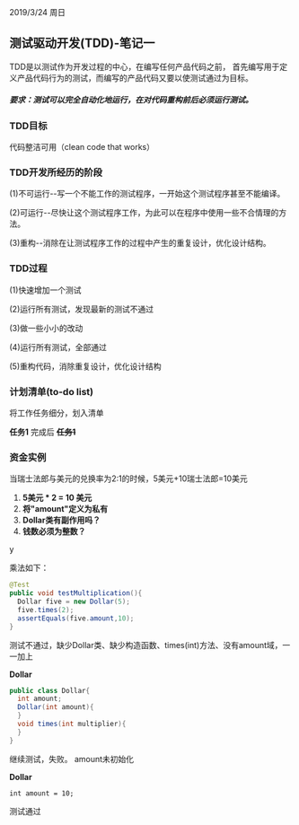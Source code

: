 2019/3/24 周日

## 测试驱动开发(TDD)-笔记一

TDD是以测试作为开发过程的中心，在编写任何产品代码之前，
首先编写用于定义产品代码行为的测试，而编写的产品代码又要以使测试通过为目标。

##### 要求：测试可以完全自动化地运行，在对代码重构前后必须运行测试。

### TDD目标

代码整洁可用（clean code that works）

### TDD开发所经历的阶段

(1)不可运行--写一个不能工作的测试程序，一开始这个测试程序甚至不能编译。

(2)可运行--尽快让这个测试程序工作，为此可以在程序中使用一些不合情理的方法。

(3)重构--消除在让测试程序工作的过程中产生的重复设计，优化设计结构。

### TDD过程

(1)快速增加一个测试

(2)运行所有测试，发现最新的测试不通过

(3)做一些小小的改动

(4)运行所有测试，全部通过

(5)重构代码，消除重复设计，优化设计结构



### 计划清单(to-do list)

将工作任务细分，划入清单

**任务1** 完成后 ~~**任务1**~~

### 资金实例

当瑞士法郎与美元的兑换率为2:1的时候，5美元+10瑞士法郎=10美元  

1. **5美元 * 2 = 10 美元**  
2. **将"amount"定义为私有**  
3. **Dollar类有副作用吗？**
4. **钱数必须为整数？**

y

乘法如下：

```java
@Test 
public void testMultiplication(){
  Dollar five = new Dollar(5);
  five.times(2);
  assertEquals(five.amount,10);
}
```

测试不通过，缺少Dollar类、缺少构造函数、times(int)方法、没有amount域，一一加上

**Dollar**

```java
public class Dollar{
  int amount;
  Dollar(int amount){  
  }
  void times(int multiplier){
  }
}
```

继续测试，失败。 amount未初始化

**Dollar**

`int amount = 10;`

测试通过